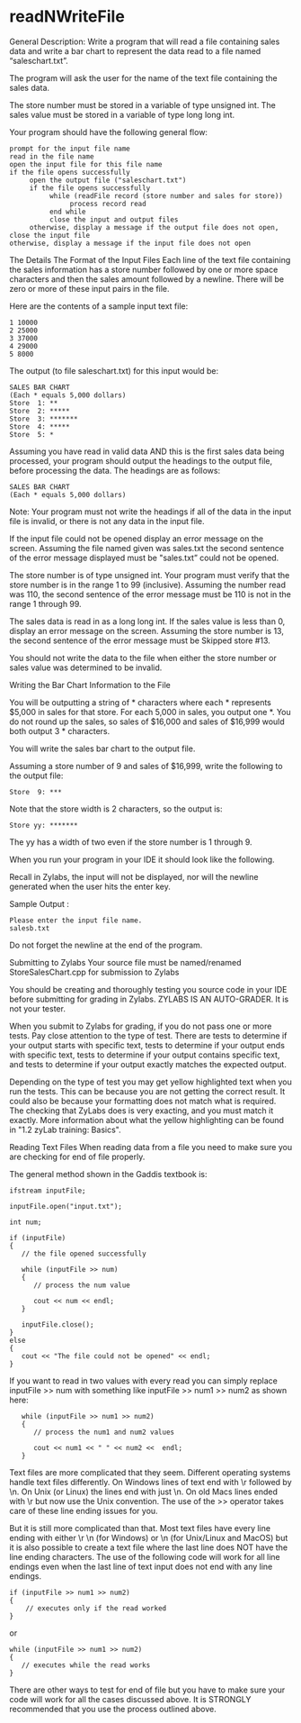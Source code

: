 # readNWriteFile
General Description:
Write a program that will read a file containing sales data and write a bar chart to represent the data read to a file named “saleschart.txt”.

The program will ask the user for the name of the text file containing the sales data.

The store number must be stored in a variable of type unsigned int. The sales value must be stored in a variable of type long long int.

Your program should have the following general flow:
```
prompt for the input file name 
read in the file name
open the input file for this file name
if the file opens successfully
     open the output file ("saleschart.txt")
     if the file opens successfully
          while (readFile record (store number and sales for store))
               process record read
          end while
          close the input and output files
     otherwise, display a message if the output file does not open, close the input file
otherwise, display a message if the input file does not open
```
The Details
The Format of the Input Files
Each line of the text file containing the sales information has a store number followed by one or more space characters and then the sales amount followed by a newline. There will be zero or more of these input pairs in the file.

Here are the contents of a sample input text file:
```
1 10000
2 25000
3 37000
4 29000
5 8000
```
The output (to file saleschart.txt) for this input would be:
```
SALES BAR CHART
(Each * equals 5,000 dollars)
Store  1: **
Store  2: *****
Store  3: *******
Store  4: *****
Store  5: *
```
Assuming you have read in valid data AND this is the first sales data being processed, your program should output the headings to the output file, before processing the data. The headings are as follows:
```
SALES BAR CHART
(Each * equals 5,000 dollars)
```
Note: Your program must not write the headings if all of the data in the input file is invalid, or there is not any data in the input file.

If the input file could not be opened display an error message on the screen. Assuming the file named given was sales.txt the second sentence of the error message displayed must be "sales.txt” could not be opened.

The store number is of type unsigned int. Your program must verify that the store number is in the range 1 to 99 (inclusive). Assuming the number read was 110, the second sentence of the error message must be 110 is not in the range 1 through 99.

The sales data is read in as a long long int. If the sales value is less than 0, display an error message on the screen. Assuming the store number is 13, the second sentence of the error message must be Skipped store #13.

You should not write the data to the file when either the store number or sales value was determined to be invalid.

Writing the Bar Chart Information to the File

You will be outputting a string of * characters where each * represents $5,000 in sales for that store. For each 5,000 in sales, you output one *. You do not round up the sales, so sales of $16,000 and sales of $16,999 would both output 3 * characters.

You will write the sales bar chart to the output file.

Assuming a store number of 9 and sales of $16,999, write the following to the output file:
```
Store  9: ***
```
Note that the store width is 2 characters, so the output is:
```
Store yy: *******
```
The yy has a width of two even if the store number is 1 through 9.

When you run your program in your IDE it should look like the following.

Recall in Zylabs, the input will not be displayed, nor will the newline generated when the user hits the enter key.

Sample Output :
```
Please enter the input file name.
salesb.txt
```
Do not forget the newline at the end of the program.

Submitting to Zylabs
Your source file must be named/renamed StoreSalesChart.cpp for submission to Zylabs

You should be creating and thoroughly testing you source code in your IDE before submitting for grading in Zylabs. ZYLABS IS AN AUTO-GRADER. It is not your tester.

When you submit to Zylabs for grading, if you do not pass one or more tests. Pay close attention to the type of test. There are tests to determine if your output starts with specific text, tests to determine if your output ends with specific text, tests to determine if your output contains specific text, and tests to determine if your output exactly matches the expected output.

Depending on the type of test you may get yellow highlighted text when you run the tests. This can be because you are not getting the correct result. It could also be because your formatting does not match what is required. The checking that ZyLabs does is very exacting, and you must match it exactly. More information about what the yellow highlighting can be found in "1.2 zyLab training: Basics".

Reading Text Files
When reading data from a file you need to make sure you are checking for end of file properly.

The general method shown in the Gaddis textbook is:
```
ifstream inputFile;

inputFile.open("input.txt");

int num;

if (inputFile)
{
   // the file opened successfully

   while (inputFile >> num)
   {
      // process the num value

      cout << num << endl;
   }

   inputFile.close();
}
else
{
   cout << "The file could not be opened" << endl;
}
```
If you want to read in two values with every read you can simply replace inputFile >> num with something like inputFile >> num1 >> num2 as shown here:
```
   while (inputFile >> num1 >> num2)
   {
      // process the num1 and num2 values

      cout << num1 << " " << num2 <<  endl;
   }
```
Text files are more complicated that they seem. Different operating systems handle text files differently. On Windows lines of text end with \r followed by \n. On Unix (or Linux) the lines end with just \n. On old Macs lines ended with \r but now use the Unix convention. The use of the >> operator takes care of these line ending issues for you.

But it is still more complicated than that. Most text files have every line ending with either \r \n (for Windows) or \n (for Unix/Linux and MacOS) but it is also possible to create a text file where the last line does NOT have the line ending characters. The use of the following code will work for all line endings even when the last line of text input does not end with any line endings.
```
if (inputFile >> num1 >> num2)
{
    // executes only if the read worked
}
```
or
```
while (inputFile >> num1 >> num2)
{
   // executes while the read works
}
```
There are other ways to test for end of file but you have to make sure your code will work for all the cases discussed above. It is STRONGLY recommended that you use the process outlined above.
